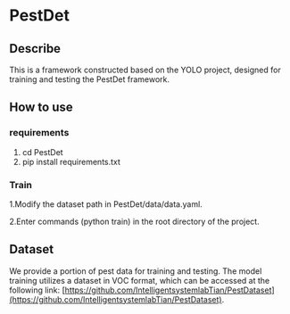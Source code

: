 # PestDet
## Describe
This is a framework constructed based on the YOLO project, designed for training and testing the PestDet framework.
## How to use
### requirements
1. cd PestDet
2. pip install requirements.txt
### Train
1.Modify the dataset path in PestDet/data/data.yaml.

2.Enter commands (python train) in the root directory of the project.

## Dataset
We provide a portion of pest data for training and testing. The model training utilizes a dataset in VOC format, which can be accessed at the following link: [https://github.com/IntelligentsystemlabTian/PestDataset](https://github.com/IntelligentsystemlabTian/PestDataset).
